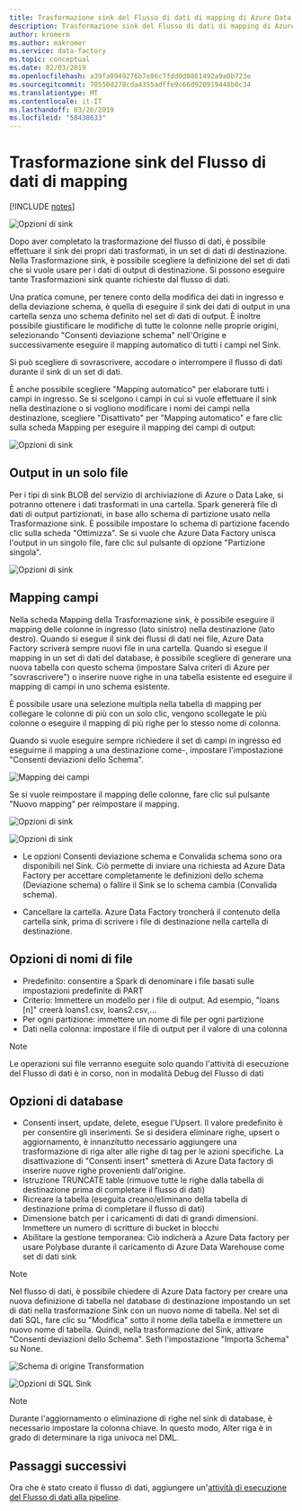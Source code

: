```yaml
---
title: Trasformazione sink del Flusso di dati di mapping di Azure Data Factory
description: Trasformazione sink del Flusso di dati di mapping di Azure Data Factory
author: kromerm
ms.author: makromer
ms.service: data-factory
ms.topic: conceptual
ms.date: 02/03/2019
ms.openlocfilehash: a39fa0949276b7e86c7fdd0d0861492a9a0b723e
ms.sourcegitcommit: 70550d278cda4355adffe9c66d920919448b0c34
ms.translationtype: MT
ms.contentlocale: it-IT
ms.lasthandoff: 03/26/2019
ms.locfileid: "58438633"
---
```

# <a name="mapping-data-flow-sink-transformation"></a>Trasformazione sink del Flusso di dati di mapping

[!INCLUDE [notes](../../includes/data-factory-data-flow-preview.md)]

![Opzioni di sink](media/data-flow/sink1.png "sink 1")

Dopo aver completato la trasformazione del flusso di dati, è possibile effettuare il sink dei propri dati trasformati, in un set di dati di destinazione. Nella Trasformazione sink, è possibile scegliere la definizione del set di dati che si vuole usare per i dati di output di destinazione. Si possono eseguire tante Trasformazioni sink quante richieste dal flusso di dati.

Una pratica comune, per tenere conto della modifica dei dati in ingresso e della deviazione schema, è quella di eseguire il sink dei dati di output in una cartella senza uno schema definito nel set di dati di output. È inoltre possibile giustificare le modifiche di tutte le colonne nelle proprie origini, selezionando "Consenti deviazione schema" nell'Origine e successivamente eseguire il mapping automatico di tutti i campi nel Sink.

Si può scegliere di sovrascrivere, accodare o interrompere il flusso di dati durante il sink di un set di dati.

È anche possibile scegliere "Mapping automatico" per elaborare tutti i campi in ingresso. Se si scelgono i campi in cui si vuole effettuare il sink nella destinazione o si vogliono modificare i nomi dei campi nella destinazione, scegliere "Disattivato" per "Mapping automatico" e fare clic sulla scheda Mapping per eseguire il mapping dei campi di output:

![Opzioni di sink](media/data-flow/sink2.png "sink 2")

## <a name="output-to-one-file"></a>Output in un solo file
Per i tipi di sink BLOB del servizio di archiviazione di Azure o Data Lake, si potranno ottenere i dati trasformati in una cartella. Spark genererà file di dati di output partizionati, in base allo schema di partizione usato nella Trasformazione sink. È possibile impostare lo schema di partizione facendo clic sulla scheda "Ottimizza". Se si vuole che Azure Data Factory unisca l'output in un singolo file, fare clic sul pulsante di opzione "Partizione singola".

![Opzioni di sink](media/data-flow/opt001.png "opzioni di sink")

## <a name="field-mapping"></a>Mapping campi

Nella scheda Mapping della Trasformazione sink, è possibile eseguire il mapping delle colonne in ingresso (lato sinistro) nella destinazione (lato destro). Quando si esegue il sink dei flussi di dati nei file, Azure Data Factory scriverà sempre nuovi file in una cartella. Quando si esegue il mapping in un set di dati del database, è possibile scegliere di generare una nuova tabella con questo schema (impostare Salva criteri di Azure per "sovrascrivere") o inserire nuove righe in una tabella esistente ed eseguire il mapping di campi in uno schema esistente.

È possibile usare una selezione multipla nella tabella di mapping per collegare le colonne di più con un solo clic, vengono scollegate le più colonne o eseguire il mapping di più righe per lo stesso nome di colonna.

Quando si vuole eseguire sempre richiedere il set di campi in ingresso ed eseguirne il mapping a una destinazione come-, impostare l'impostazione "Consenti deviazioni dello Schema".

![Mapping dei campi](media/data-flow/multi1.png "più opzioni")

Se si vuole reimpostare il mapping delle colonne, fare clic sul pulsante "Nuovo mapping" per reimpostare il mapping.

![Opzioni di sink](media/data-flow/sink1.png "Sink 1")

![Opzioni di sink](media/data-flow/sink2.png "Sink")

* Le opzioni Consenti deviazione schema e Convalida schema sono ora disponibili nel Sink. Ciò permette di inviare una richiesta ad Azure Data Factory per accettare completamente le definizioni dello schema (Deviazione schema) o fallire il Sink se lo schema cambia (Convalida schema).

* Cancellare la cartella. Azure Data Factory troncherà il contenuto della cartella sink, prima di scrivere i file di destinazione nella cartella di destinazione.

## <a name="file-name-options"></a>Opzioni di nomi di file

   * Predefinito: consentire a Spark di denominare i file basati sulle impostazioni predefinite di PART
   * Criterio: Immettere un modello per i file di output. Ad esempio, "loans [n]" creerà loans1.csv, loans2.csv,...
   * Per ogni partizione: immettere un nome di file per ogni partizione
   * Dati nella colonna: impostare il file di output per il valore di una colonna

> [!NOTE]
> Le operazioni sui file verranno eseguite solo quando l'attività di esecuzione del Flusso di dati è in corso, non in modalità Debug del Flusso di dati

## <a name="database-options"></a>Opzioni di database

* Consenti insert, update, delete, esegue l'Upsert. Il valore predefinito è per consentire gli inserimenti. Se si desidera eliminare righe, upsert o aggiornamento, è innanzitutto necessario aggiungere una trasformazione di riga alter alle righe di tag per le azioni specifiche. La disattivazione di "Consenti insert" smetterà di Azure Data factory di inserire nuove righe provenienti dall'origine.
* Istruzione TRUNCATE table (rimuove tutte le righe dalla tabella di destinazione prima di completare il flusso di dati)
* Ricreare la tabella (eseguita creano/eliminano della tabella di destinazione prima di completare il flusso di dati)
* Dimensione batch per i caricamenti di dati di grandi dimensioni. Immettere un numero di scritture di bucket in blocchi
* Abilitare la gestione temporanea: Ciò indicherà a Azure Data factory per usare Polybase durante il caricamento di Azure Data Warehouse come set di dati sink

> [!NOTE]
> Nel flusso di dati, è possibile chiedere di Azure Data factory per creare una nuova definizione di tabella nel database di destinazione impostando un set di dati nella trasformazione Sink con un nuovo nome di tabella. Nel set di dati SQL, fare clic su "Modifica" sotto il nome della tabella e immettere un nuovo nome di tabella. Quindi, nella trasformazione del Sink, attivare "Consenti deviazioni dello Schema". Seth l'impostazione "Importa Schema" su None.

![Schema di origine Transformation](media/data-flow/dataset2.png "Schema SQL")

![Opzioni di SQL Sink](media/data-flow/alter-row2.png "opzioni SQL")

> [!NOTE]
> Durante l'aggiornamento o eliminazione di righe nel sink di database, è necessario impostare la colonna chiave. In questo modo, Alter riga è in grado di determinare la riga univoca nel DML.

## <a name="next-steps"></a>Passaggi successivi

Ora che è stato creato il flusso di dati, aggiungere un'[attività di esecuzione del Flusso di dati alla pipeline](concepts-data-flow-overview.md).
